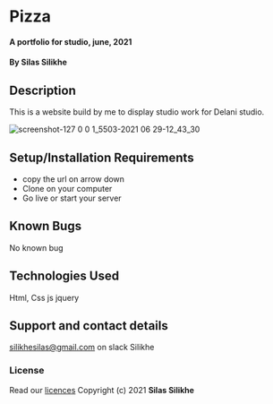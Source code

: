 # Pizza 

#### A portfolio for studio, june, 2021

#### By **Silas Silikhe**

## Description

This is a website build by me to display studio work for Delani studio.

![screenshot-127 0 0 1_5503-2021 06 29-12_43_30](https://user-images.githubusercontent.com/65366942/123777475-eb785700-d8d8-11eb-9e87-934192481f8b.png)
## Setup/Installation Requirements

- copy the url on arrow down
- Clone on your computer
- Go live or start your server

## Known Bugs

No known bug 

## Technologies Used

Html, Css js jquery

## Support and contact details

silikhesilas@gmail.com on slack Silikhe

### License

Read our [licences](./License)
Copyright (c) 2021 **Silas Silikhe**
